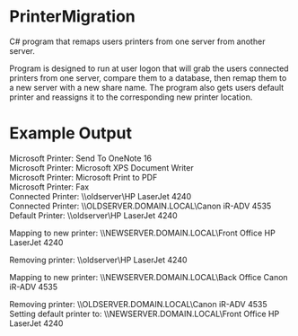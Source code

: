 # PrinterMigration
C# program that remaps users printers from one server from another server.

Program is designed to run at user logon that will grab the users connected printers from one server, compare them to a database, then remap them to a new server with a new share name. The program also gets users default printer and reassigns it to the corresponding new printer location. 

# Example Output
Microsoft Printer: Send To OneNote 16\
Microsoft Printer: Microsoft XPS Document Writer\
Microsoft Printer: Microsoft Print to PDF\
Microsoft Printer: Fax\
Connected Printer: \\\\oldserver\HP LaserJet 4240\
Connected Printer: \\\\OLDSERVER.DOMAIN.LOCAL\Canon iR-ADV 4535\
Default Printer: \\\\oldserver\HP LaserJet 4240

Mapping to new printer: \\\\NEWSERVER.DOMAIN.LOCAL\Front Office HP LaserJet 4240

Removing printer: \\\\oldserver\HP LaserJet 4240

Mapping to new printer: \\\\NEWSERVER.DOMAIN.LOCAL\Back Office Canon iR-ADV 4535

Removing printer: \\\\OLDSERVER.DOMAIN.LOCAL\Canon iR-ADV 4535\
Setting default printer to: \\\\NEWSERVER.DOMAIN.LOCAL\Front Office HP LaserJet 4240

